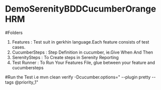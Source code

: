 # DemoSerenityBDDCucumberOrangeHRM

#Folders
1. Features : Test suit in gerkhin language.Each feature consists of test cases.
2. CucumberSteps : Step Definition in cucumber, ie.Give When And Then 
3. SerenitySteps : To Create steps in Serenity Reporting
4. Test Runner : To Run Your Features File, glue between your feature and cucumbersteps

#Run the Test
i.e mvn clean verify -Dcucumber.options=" --plugin pretty --tags @priority_1"
